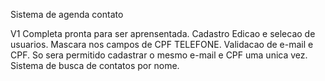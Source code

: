 Sistema de agenda contato 

V1 Completa pronta para ser aprensentada.
Cadastro Edicao e selecao de usuarios.
Mascara nos campos de CPF TELEFONE. 
Validacao de e-mail e CPF.
So sera permitido cadastrar o mesmo e-mail e CPF uma unica vez.
Sistema de busca de contatos por nome.